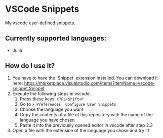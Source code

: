 # VSCode Snippets
My vscode user-defined snippets.

## Currently supported languages:
* Julia

## How do I use it?
1. You have to have the 'Snippet' extension installed. You can download it here: https://marketplace.visualstudio.com/items?itemName=vscode-snippet.Snippet
2. Execute the following steps in vscode:
    1. Press these keys: `CTRL+Shift+P`
    2. Go to `> Preferences: Configure User Snippets`
    3. Choose the language you want
    4. Copy the contents of a file of this repository with the name of the language you have chosen
    5. Paste it into the previously opened editor in vscode after step 2.3
3. Open a file with the extension of the language you chose and try it!